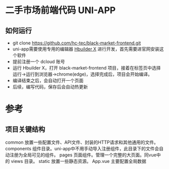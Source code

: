 # 二手市场前端代码 UNI-APP

## 如何运行
* git clone https://github.com/hc-tec/black-market-frontend.git
* uni-app需要使用专用的编辑器 [Hbuilder X](https://www.dcloud.io/hbuilderx.html) 进行开发，首先需要进官网安装这个软件
* 提前注册一个 dcloud 账号
* 运行 Hbuilder X，打开 black-market-frontend 项目，接着在标签页中选择运行->运行到浏览器->chrome(edge)，选择完成后，项目会开始编译。
* 编译结束之后，会自动打开一个页面
* 后续，编写代码，保存后会自动热更新

# 参考
## 项目关键结构

common 放置一些配置文件、API文件、封装的HTTP请求和其他通用的文件。
components 组件目录。uni-app中不用手动导入注册组件，此目录下的文件会自动注册为全局可见的组件。
pages 页面组件。管理一个完整的大页面。同vue中的 views 目录。
static 放置一些静态资源。
App.vue 主要配置全局数据






